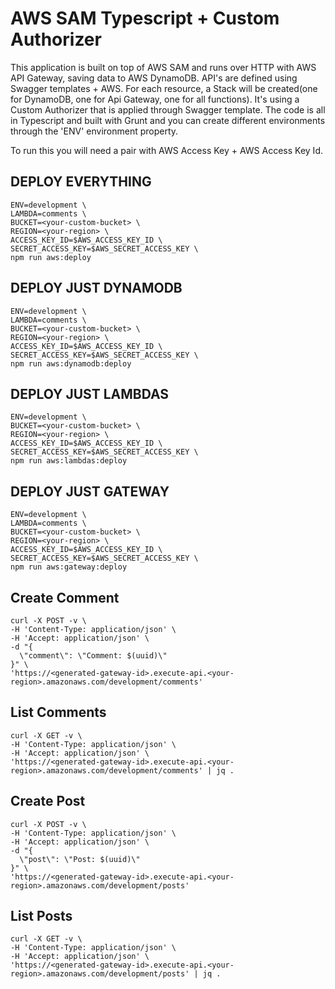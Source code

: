 # AWS SAM Typescript + Custom Authorizer
This application is built on top of AWS SAM and runs over HTTP with AWS API Gateway, saving data to AWS DynamoDB. API's are defined using Swagger templates + AWS. For each resource, a Stack will be created(one for DynamoDB, one for Api Gateway, one for all functions). It's using a Custom Authorizer that is applied through Swagger template. The code is all in Typescript and built with Grunt and you can create different environments through the 'ENV' environment property.

To run this you will need a pair with AWS Access Key + AWS Access Key Id.

## DEPLOY EVERYTHING
```
ENV=development \
LAMBDA=comments \
BUCKET=<your-custom-bucket> \
REGION=<your-region> \
ACCESS_KEY_ID=$AWS_ACCESS_KEY_ID \
SECRET_ACCESS_KEY=$AWS_SECRET_ACCESS_KEY \
npm run aws:deploy
```

## DEPLOY JUST DYNAMODB
```
ENV=development \
LAMBDA=comments \
BUCKET=<your-custom-bucket> \
REGION=<your-region> \
ACCESS_KEY_ID=$AWS_ACCESS_KEY_ID \
SECRET_ACCESS_KEY=$AWS_SECRET_ACCESS_KEY \
npm run aws:dynamodb:deploy
```

## DEPLOY JUST LAMBDAS
```
ENV=development \
BUCKET=<your-custom-bucket> \
REGION=<your-region> \
ACCESS_KEY_ID=$AWS_ACCESS_KEY_ID \
SECRET_ACCESS_KEY=$AWS_SECRET_ACCESS_KEY \
npm run aws:lambdas:deploy
```

## DEPLOY JUST GATEWAY
```
ENV=development \
LAMBDA=comments \
BUCKET=<your-custom-bucket> \
REGION=<your-region> \
ACCESS_KEY_ID=$AWS_ACCESS_KEY_ID \
SECRET_ACCESS_KEY=$AWS_SECRET_ACCESS_KEY \
npm run aws:gateway:deploy
```

## Create Comment
```
curl -X POST -v \
-H 'Content-Type: application/json' \
-H 'Accept: application/json' \
-d "{
  \"comment\": \"Comment: $(uuid)\"
}" \
'https://<generated-gateway-id>.execute-api.<your-region>.amazonaws.com/development/comments'
```

## List Comments
```
curl -X GET -v \
-H 'Content-Type: application/json' \
-H 'Accept: application/json' \
'https://<generated-gateway-id>.execute-api.<your-region>.amazonaws.com/development/comments' | jq .
```

## Create Post
```
curl -X POST -v \
-H 'Content-Type: application/json' \
-H 'Accept: application/json' \
-d "{
  \"post\": \"Post: $(uuid)\"
}" \
'https://<generated-gateway-id>.execute-api.<your-region>.amazonaws.com/development/posts'
```

## List Posts
```
curl -X GET -v \
-H 'Content-Type: application/json' \
-H 'Accept: application/json' \
'https://<generated-gateway-id>.execute-api.<your-region>.amazonaws.com/development/posts' | jq .
```